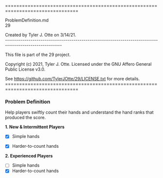 ================================================================================

ProblemDefinition.md
<br />29

Created by Tyler J. Otte on 3/14/21.
</br>-----------------------------------------------------------------------------------------------------------

This file is part of the 29 project.

Copyright (c) 2021, Tyler J. Otte.
Licensed under the GNU Affero General Public License v3.0.

See https://github.com/TylerJOtte/29/LICENSE.txt for more details.
<br />================================================================================

### Problem Definition

Help players swiftly count their hands and understand the hand ranks that
produced the score.

**1. New & Intermittent Players**

- [x] Simple hands
- [x] Harder-to-count hands


**2. Experienced Players**

 - [ ] Simple hands
 - [x] Harder-to-count hands
